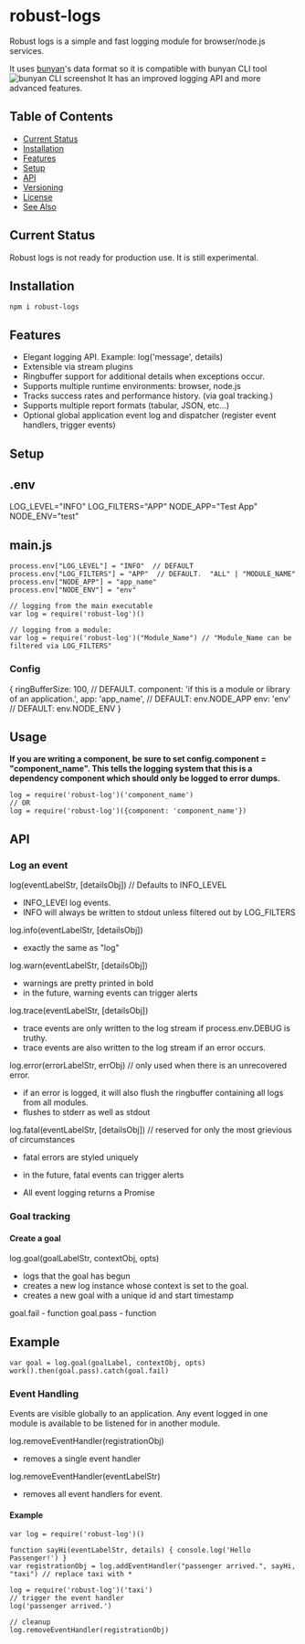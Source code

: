 # robust-logs

Robust logs is a simple and fast logging module for browser/node.js services.

It uses [bunyan](https://github.com/trentm/node-bunyan)'s data format so it is compatible with
bunyan CLI tool ![bunyan CLI screenshot](https://raw.github.com/trentm/node-bunyan/master/tools/screenshot1.png)
It has an improved logging API and more advanced features.

## Table of Contents

<!-- toc -->

- [Current Status](#current-status)
- [Installation](#installation)
- [Features](#features)
- [Setup](#setup)
- [API](#api)
- [Versioning](#versioning)
- [License](#license)
- [See Also](#see-also)

<!-- tocstop -->

## Current Status

Robust logs is not ready for production use.  It is still experimental.

## Installation

`npm i robust-logs`

## Features

- Elegant logging API.  Example: log('message', details)
- Extensible via stream plugins
- Ringbuffer support for additional details when exceptions occur.
- Supports multiple runtime environments: browser, node.js
- Tracks success rates and performance history. (via goal tracking.)
- Supports multiple report formats (tabular, JSON, etc...)
- Optional global application event log and dispatcher (register event handlers, trigger events)

## Setup

.env
---
   LOG_LEVEL="INFO"
   LOG_FILTERS="APP"
   NODE_APP="Test App"
   NODE_ENV="test"


main.js
---
    process.env["LOG_LEVEL"] = "INFO"  // DEFAULT
    process.env["LOG_FILTERS"] = "APP"  // DEFAULT.  "ALL" | "MODULE_NAME"
    process.env["NODE_APP"] = "app_name"
    process.env["NODE_ENV"] = "env"

    // logging from the main executable
    var log = require('robust-log')()

    // logging from a module:
    var log = require('robust-log')("Module_Name") // "Module_Name can be filtered via LOG_FILTERS"

### Config

{
  ringBufferSize: 100,  // DEFAULT.
  component: 'if this is a module or library of an application.',
  app: 'app_name', // DEFAULT: env.NODE_APP
  env: 'env' // DEFAULT: env.NODE_ENV
}

## Usage

**If you are writing a component, be sure to set config.component = "component_name".  This tells
the logging system that this is a dependency component which should only be logged to error dumps.**

    log = require('robust-log')('component_name')
    // OR
    log = require('robust-log')({component: 'component_name'})

## API

### Log an event

log(eventLabelStr, [detailsObj]) // Defaults to INFO_LEVEL
  - INFO_LEVEl log events.  
  - INFO will always be written to stdout unless filtered out by LOG_FILTERS

log.info(eventLabelStr, [detailsObj])
  - exactly the same as "log"

log.warn(eventLabelStr, [detailsObj])
  - warnings are pretty printed in bold
  - in the future, warning events can trigger alerts

log.trace(eventLabelStr, [detailsObj])
  - trace events are only written to the log stream if process.env.DEBUG is truthy.
  - trace events are also written to the log stream if an error occurs.

log.error(errorLabelStr, errObj)  // only used when there is an unrecovered error.
  - if an error is logged, it will also flush the ringbuffer containing all logs from all modules.
  - flushes to stderr as well as stdout


log.fatal(eventLabelStr, [detailsObj])  // reserved for only the most grievious of circumstances
  - fatal errors are styled uniquely
  - in the future, fatal events can trigger alerts

- All event logging returns a Promise

### Goal tracking

#### Create a goal

log.goal(goalLabelStr, contextObj, opts)

  - logs that the goal has begun
  - creates a new log instance whose context is set to the goal.
  - creates a new goal with a unique id and start timestamp

goal.fail - function<Promise>
goal.pass - function<Promise>

Example
---
    var goal = log.goal(goalLabel, contextObj, opts)
    work().then(goal.pass).catch(goal.fail)

### Event Handling

Events are visible globally to an application.  Any event logged in one module is available to be listened for in another module.  

log.removeEventHandler(registrationObj)
  - removes a single event handler

log.removeEventHandler(eventLabelStr)
  - removes all event handlers for event.

#### Example

    var log = require('robust-log')()

    function sayHi(eventLabelStr, details) { console.log('Hello Passenger!') }
    var registrationObj = log.addEventHandler("passenger arrived.", sayHi, "taxi") // replace taxi with *

    log = require('robust-log')('taxi')
    // trigger the event handler
    log('passenger arrived.')

    // cleanup
    log.removeEventHandler(registrationObj)
